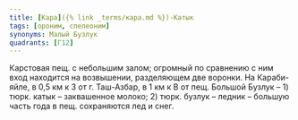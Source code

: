 ```yaml
---
title: [Кара]({% link _terms/кара.md %})-Катык
tags: [ороним, спелеоним]
synonyms: Малый Бузлук
quadrants: [Г12]
---
```


Карстовая пещ. с небольшим залом; огромный по сравнению с ним вход находится на
возвышении, разделяющем две воронки. На Караби-яйле, в 0,5 км к З от г.
Таш-Азбар, в 1 км к В от пещ. Большой Бузлук – 1) тюрк. катык – заквашенное
молоко; 2) тюрк. бузлук – ледник – большую часть года в пещ. сохраняются лед и
снег.
